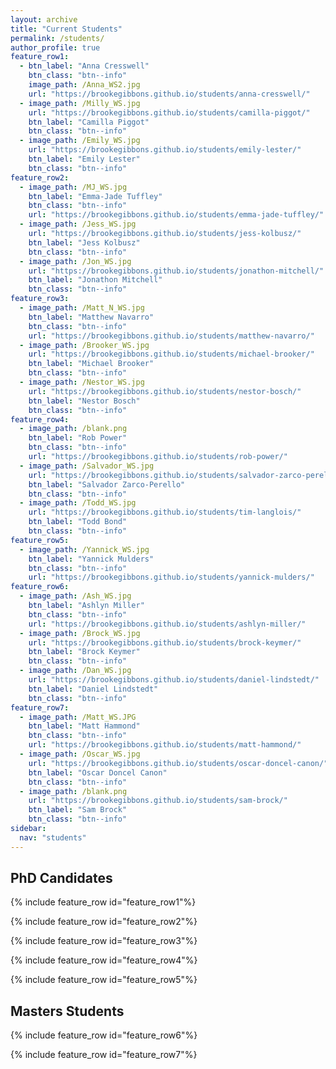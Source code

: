 ```yaml
---
layout: archive
title: "Current Students"
permalink: /students/
author_profile: true
feature_row1:
  - btn_label: "Anna Cresswell"
    btn_class: "btn--info"
    image_path: /Anna_WS2.jpg
    url: "https://brookegibbons.github.io/students/anna-cresswell/"
  - image_path: /Milly_WS.jpg
    url: "https://brookegibbons.github.io/students/camilla-piggot/"
    btn_label: "Camilla Piggot"
    btn_class: "btn--info"
  - image_path: /Emily_WS.jpg
    url: "https://brookegibbons.github.io/students/emily-lester/"
    btn_label: "Emily Lester"
    btn_class: "btn--info"
feature_row2:
  - image_path: /MJ_WS.jpg
    btn_label: "Emma-Jade Tuffley"
    btn_class: "btn--info"
    url: "https://brookegibbons.github.io/students/emma-jade-tuffley/"
  - image_path: /Jess_WS.jpg
    url: "https://brookegibbons.github.io/students/jess-kolbusz/"
    btn_label: "Jess Kolbusz"
    btn_class: "btn--info"
  - image_path: /Jon_WS.jpg
    url: "https://brookegibbons.github.io/students/jonathon-mitchell/"
    btn_label: "Jonathon Mitchell"
    btn_class: "btn--info"
feature_row3:
  - image_path: /Matt_N_WS.jpg
    btn_label: "Matthew Navarro"
    btn_class: "btn--info"
    url: "https://brookegibbons.github.io/students/matthew-navarro/"
  - image_path: /Brooker_WS.jpg
    url: "https://brookegibbons.github.io/students/michael-brooker/"
    btn_label: "Michael Brooker"
    btn_class: "btn--info"
  - image_path: /Nestor_WS.jpg
    url: "https://brookegibbons.github.io/students/nestor-bosch/"
    btn_label: "Nestor Bosch"
    btn_class: "btn--info"
feature_row4:
  - image_path: /blank.png
    btn_label: "Rob Power"
    btn_class: "btn--info"
    url: "https://brookegibbons.github.io/students/rob-power/"
  - image_path: /Salvador_WS.jpg
    url: "https://brookegibbons.github.io/students/salvador-zarco-perello/"
    btn_label: "Salvador Zarco-Perello"
    btn_class: "btn--info"
  - image_path: /Todd_WS.jpg
    url: "https://brookegibbons.github.io/students/tim-langlois/"
    btn_label: "Todd Bond"
    btn_class: "btn--info"
feature_row5:
  - image_path: /Yannick_WS.jpg
    btn_label: "Yannick Mulders"
    btn_class: "btn--info"
    url: "https://brookegibbons.github.io/students/yannick-mulders/"
feature_row6:
  - image_path: /Ash_WS.jpg
    btn_label: "Ashlyn Miller"
    btn_class: "btn--info"
    url: "https://brookegibbons.github.io/students/ashlyn-miller/"
  - image_path: /Brock_WS.jpg
    url: "https://brookegibbons.github.io/students/brock-keymer/"
    btn_label: "Brock Keymer"
    btn_class: "btn--info"
  - image_path: /Dan_WS.jpg
    url: "https://brookegibbons.github.io/students/daniel-lindstedt/"
    btn_label: "Daniel Lindstedt"
    btn_class: "btn--info"
feature_row7:
  - image_path: /Matt_WS.JPG
    btn_label: "Matt Hammond"
    btn_class: "btn--info"
    url: "https://brookegibbons.github.io/students/matt-hammond/"
  - image_path: /Oscar_WS.jpg
    url: "https://brookegibbons.github.io/students/oscar-doncel-canon/"
    btn_label: "Oscar Doncel Canon"
    btn_class: "btn--info"
  - image_path: /blank.png
    url: "https://brookegibbons.github.io/students/sam-brock/"
    btn_label: "Sam Brock"
    btn_class: "btn--info"
sidebar:
  nav: "students"
---
```


## PhD Candidates
{% include feature_row id="feature_row1"%}

{% include feature_row id="feature_row2"%}

{% include feature_row id="feature_row3"%}

{% include feature_row id="feature_row4"%}

{% include feature_row id="feature_row5"%}


## Masters Students
{% include feature_row id="feature_row6"%}

{% include feature_row id="feature_row7"%}

